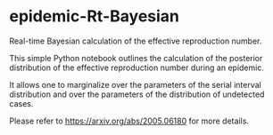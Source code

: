 # epidemic-Rt-Bayesian
Real-time Bayesian calculation of the effective reproduction number.

This simple Python notebook outlines the calculation of the posterior distribution of the
effective reproduction number during an epidemic.

It allows one to marginalize over the parameters of the  serial interval distribution and 
over the parameters of the distribution of undetected cases.

Please refer to https://arxiv.org/abs/2005.06180 for more details.
